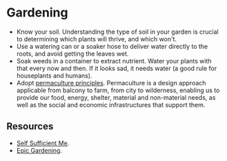 # Gardening

- Know your soil. Understanding the type of soil in your garden is crucial to determining which plants will thrive, and which won't.
- Use a watering can or a soaker hose to deliver water directly to the roots, and avoid getting the leaves wet.
- Soak weeds in a container to extract nutrient. Water your plants with that every now and then. If it looks sad, it needs water (a good rule for houseplants and humans).
- Adopt [permaculture principles](https://youtu.be/acjpwIxZzlA). Permaculture is a design approach applicable from balcony to farm, from city to wilderness, enabling us to provide our food, energy, shelter, material and non-material needs, as well as the social and economic infrastructures that support them.

## Resources

- [Self Sufficient Me](https://www.youtube.com/@Selfsufficientme).
- [Epic Gardening](https://www.youtube.com/@epicgardening).
